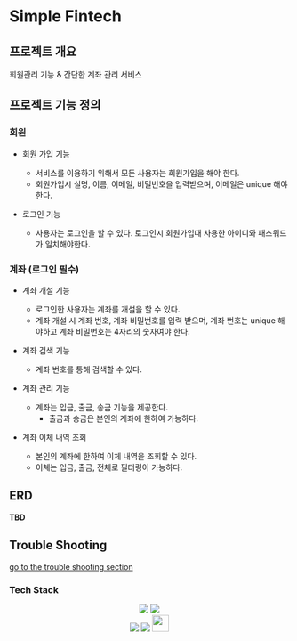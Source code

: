 # Simple Fintech

## 프로젝트 개요

회원관리 기능 & 간단한 계좌 관리 서비스

## 프로젝트 기능 정의

### 회원

- 회원 가입 기능
  - 서비스를 이용하기 위해서 모든 사용자는 회원가입을 해야 한다.
  - 회원가입시 실명, 이름, 이메일, 비밀번호을 입력받으며, 이메일은 unique 해야한다.

- 로그인 기능
  - 사용자는 로그인을 할 수 있다. 로그인시 회원가입때 사용한 아이디와 패스워드가 일치해야한다.

### 계좌 (로그인 필수)

- 계좌 개설 기능
  - 로그인한 사용자는 계좌를 개설을 할 수 있다.
  - 계좌 개설 시 계좌 번호, 계좌 비밀번호를 입력 받으며, 계좌 번호는 unique 해야하고 계좌 비밀번호는 4자리의 숫자여야 한다.

- 계좌 검색 기능
  - 계좌 번호를 통해 검색할 수 있다.

- 계좌 관리 기능
  - 계좌는 입금, 출금, 송금 기능을 제공한다.
    - 출금과 송금은 본인의 계좌에 한하여 가능하다.

- 계좌 이체 내역 조회
  - 본인의 계좌에 한하여 이체 내역을 조회할 수 있다.
  - 이쳬는 입금, 출금, 전체로 필터링이 가능하다.

## ERD

**TBD**

## Trouble Shooting

[go to the trouble shooting section](doc/TROUBLE_SHOOTING.md)


### Tech Stack

<div align=center>
  <img src="https://img.shields.io/badge/java-007396?style=for-the-badge&logo=java&logoColor=white">
  <img src="https://img.shields.io/badge/spring-6DB33F?style=for-the-badge&logo=spring&logoColor=white">
  <br/>
  <img src="https://img.shields.io/badge/mysql-4479A1?style=for-the-badge&logo=mysql&logoColor=white">
  <img src="https://img.shields.io/badge/git-F05032?style=for-the-badge&logo=git&logoColor=white">
  <img height="30" src="https://img.shields.io/badge/GitHub-black?style=flat-square&logo=GitHub&logoColor=white"/>
</div>
